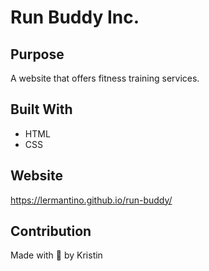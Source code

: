 # Run Buddy Inc.

## Purpose
A website that offers fitness training services.

## Built With
* HTML
* CSS

## Website
https://lermantino.github.io/run-buddy/

## Contribution
Made with 💙 by Kristin
